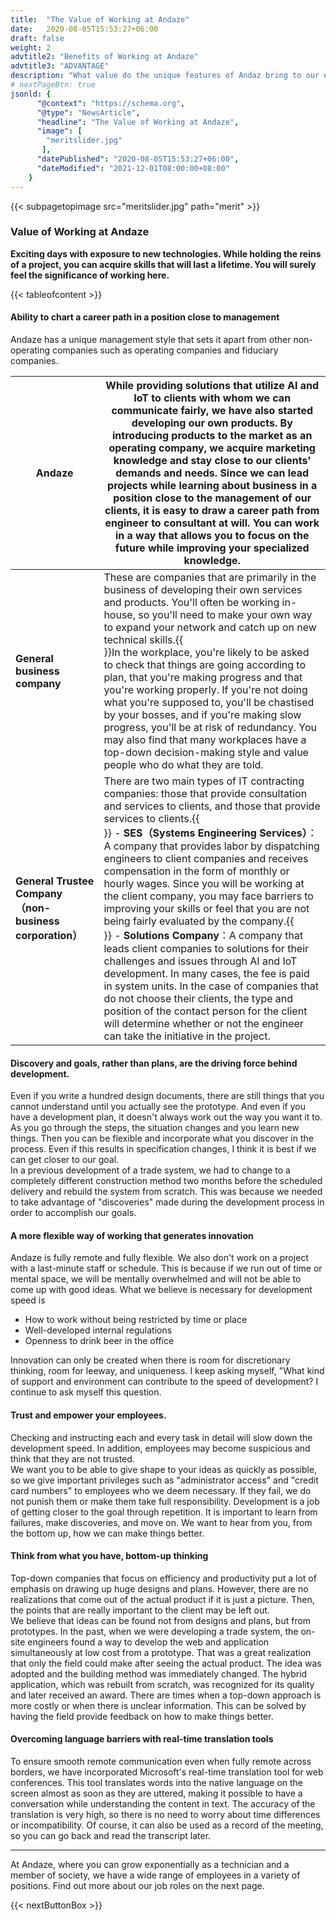 ```yaml
---
title:  "The Value of Working at Andaze"
date:   2020-08-05T15:53:27+06:00
draft: false
weight: 2
advtitle2: "Benefits of Working at Andaze"
advtitle3: "ADVANTAGE"
description: "What value do the unique features of Andaz bring to our employees? Here we explain the 'benefits of working at Andaz.'"
# nextPageBtn: true
jsonld: {
      "@context": "https://schema.org",
      "@type": "NewsArticle",
      "headline": "The Value of Working at Andaze",
      "image": [
        "meritslider.jpg"
       ],
      "datePublished": "2020-08-05T15:53:27+06:00",
      "dateModified": "2021-12-01T08:00:00+08:00"
    }
---
```


{{< subpagetopimage src="meritslider.jpg" path="merit" >}}

### Value of Working at Andaze

**Exciting days with exposure to new technologies. While holding the reins of a project, you can acquire skills that will last a lifetime. You will surely feel the significance of working here.**  

{{< tableofcontent >}}

#### Ability to chart a career path in a position close to management

Andaze has a unique management style that sets it apart from other non-operating companies such as operating companies and fiduciary companies.

<div class='table-width'>

|**Andaze**|While providing solutions that utilize AI and IoT to clients with whom we can communicate fairly, we have also started developing our own products. By introducing products to the market as an operating company, we acquire marketing knowledge and stay close to our clients' demands and needs. Since we can lead projects while learning about business in a position close to the management of our clients, it is easy to draw a career path from engineer to consultant at will. You can work in a way that allows you to focus on the future while improving your specialized knowledge.|
|---|---|
|**General business company**|These are companies that are primarily in the business of developing their own services and products. You'll often be working in-house, so you'll need to make your own way to expand your network and catch up on new technical skills.{{<br>}}In the workplace, you're likely to be asked to check that things are going according to plan, that you're making progress and that you're working properly. If you're not doing what you're supposed to, you'll be chastised by your bosses, and if you're making slow progress, you'll be at risk of redundancy. You may also find that many workplaces have a top-down decision-making style and value people who do what they are told.||---|---|
|**General Trustee Company（non-business corporation）**|There are two main types of IT contracting companies: those that provide consultation and services to clients, and those that provide services to clients.{{<br>}} - **SES（Systems Engineering Services）**：A company that provides labor by dispatching engineers to client companies and receives compensation in the form of monthly or hourly wages. Since you will be working at the client company, you may face barriers to improving your skills or feel that you are not being fairly evaluated by the company.{{<br>}} - **Solutions Company**：A company that leads client companies to solutions for their challenges and issues through AI and IoT development. In many cases, the fee is paid in system units. In the case of companies that do not choose their clients, the type and position of the contact person for the client will determine whether or not the engineer can take the initiative in the project.|


</div>

#### Discovery and goals, rather than plans, are the driving force behind development.

Even if you write a hundred design documents, there are still things that you cannot understand until you actually see the prototype. And even if you have a development plan, it doesn't always work out the way you want it to. As you go through the steps, the situation changes and you learn new things. Then you can be flexible and incorporate what you discover in the process. Even if this results in specification changes, I think it is best if we can get closer to our goal.  
In a previous development of a trade system, we had to change to a completely different construction method two months before the scheduled delivery and rebuild the system from scratch. This was because we needed to take advantage of "discoveries" made during the development process in order to accomplish our goals.

#### A more flexible way of working that generates innovation

Andaze is fully remote and fully flexible. We also don't work on a project with a last-minute staff or schedule. This is because if we run out of time or mental space, we will be mentally overwhelmed and will not be able to come up with good ideas. What we believe is necessary for development speed is

- How to work without being restricted by time or place
- Well-developed internal regulations
- Openness to drink beer in the office

Innovation can only be created when there is room for discretionary thinking, room for leeway, and uniqueness. I keep asking myself, "What kind of support and environment can contribute to the speed of development? I continue to ask myself this question.

#### Trust and empower your employees.

Checking and instructing each and every task in detail will slow down the development speed. In addition, employees may become suspicious and think that they are not trusted.  
We want you to be able to give shape to your ideas as quickly as possible, so we give important privileges such as "administrator access" and "credit card numbers" to employees who we deem necessary. If they fail, we do not punish them or make them take full responsibility. Development is a job of getting closer to the goal through repetition. It is important to learn from failures, make discoveries, and move on. We want to hear from you, from the bottom up, how we can make things better.

#### Think from what you have, bottom-up thinking

Top-down companies that focus on efficiency and productivity put a lot of emphasis on drawing up huge designs and plans. However, there are no realizations that come out of the actual product if it is just a picture. Then, the points that are really important to the client may be left out.  
We believe that ideas can be found not from designs and plans, but from prototypes. In the past, when we were developing a trade system, the on-site engineers found a way to develop the web and application simultaneously at low cost from a prototype. That was a great realization that only the field could make after seeing the actual product. The idea was adopted and the building method was immediately changed. The hybrid application, which was rebuilt from scratch, was recognized for its quality and later received an award. There are times when a top-down approach is more costly or when there is unclear information. This can be solved by having the field provide feedback on how to make things better.

#### Overcoming language barriers with real-time translation tools

To ensure smooth remote communication even when fully remote across borders, we have incorporated Microsoft's real-time translation tool for web conferences. This tool translates words into the native language on the screen almost as soon as they are uttered, making it possible to have a conversation while understanding the content in text. The accuracy of the translation is very high, so there is no need to worry about time differences or incompatibility. Of course, it can also be used as a record of the meeting, so you can go back and read the transcript later.

---   

At Andaze, where you can grow exponentially as a technician and a member of society, we have a wide range of employees in a variety of positions. Find out more about our job roles on the next page.

{{< nextButtonBox >}}